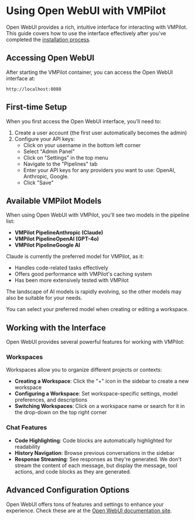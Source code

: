 # Using Open WebUI with VMPilot

Open WebUI provides a rich, intuitive interface for interacting with VMPilot. This guide covers how to use the interface effectively after you've completed the [installation process](installation.md).

## Accessing Open WebUI

After starting the VMPilot container, you can access the Open WebUI interface at:

```
http://localhost:8080
```

## First-time Setup

When you first access the Open WebUI interface, you'll need to:

1. Create a user account (the first user automatically becomes the admin)
2. Configure your API keys:
   - Click on your username in the bottom left corner
   - Select "Admin Panel"
   - Click on "Settings" in the top menu
   - Navigate to the "Pipelines" tab
   - Enter your API keys for any providers you want to use: OpenAI, Anthropic, Google.
   - Click "Save"

## Available VMPilot Models

When using Open WebUI with VMPilot, you'll see two models in the pipeline list:

- **VMPilot PipelineAnthropic (Claude)**
- **VMPilot PipelineOpenAI (GPT-4o)**
- **VMPilot PipelineGoogle AI**

Claude is currently the preferred model for VMPilot, as it:
- Handles code-related tasks effectively
- Offers good performance with VMPilot's caching system
- Has been more extensively tested with VMPilot

The landscape of AI models is rapidly evolving, so the other models may also be suitable for your needs. 

You can select your preferred model when creating or editing a workspace.

## Working with the Interface

Open WebUI provides several powerful features for working with VMPilot:

### Workspaces

Workspaces allow you to organize different projects or contexts:

- **Creating a Workspace**: Click the "+" icon in the sidebar to create a new workspace
- **Configuring a Workspace**: Set workspace-specific settings, model preferences, and descriptions
- **Switching Workspaces**: Click on a workspace name or search for it in the drop-down on the top right corner

### Chat Features

- **Code Highlighting**: Code blocks are automatically highlighted for readability
- **History Navigation**: Browse previous conversations in the sidebar
- **Response Streaming**: See responses as they're generated. We don't stream the content of each message, but display the message, tool actions, and code blocks as they are generated.

## Advanced Configuration Options

Open WebUI offers tons of features and settings to enhance your experience.
Check these are at the [Open WebUI documentation site](https://docs.openwebui.com/).
